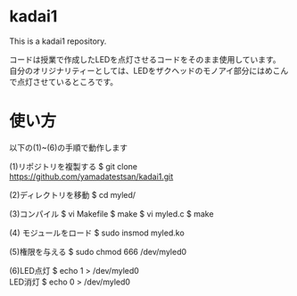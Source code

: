 # kadai1
This is a kadai1 repository.

コードは授業で作成したLEDを点灯させるコードをそのまま使用しています。
自分のオリジナリティーとしては、LEDをザクヘッドのモノアイ部分にはめこんで点灯させているところです。

# 使い方 
以下の(1)~(6)の手順で動作します

(1)リポジトリを複製する $ git clone https://github.com/yamadatestsan/kadai1.git

(2)ディレクトリを移動 $ cd myled/

(3)コンパイル $ vi Makefile $ make $ vi myled.c $ make
             
(4) モジュールをロード $ sudo insmod myled.ko

(5)権限を与える $ sudo chmod 666 /dev/myled0

(6)LED点灯 $ echo 1 > /dev/myled0  
   LED消灯 $ echo 0 > /dev/myled0


